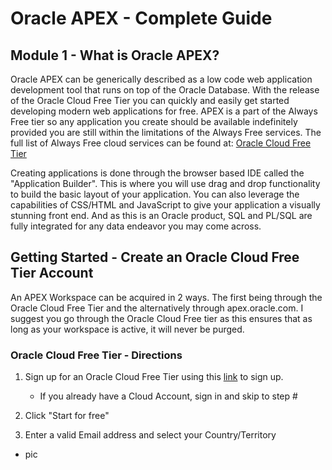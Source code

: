 # Oracle APEX - Complete Guide

## Module 1 - What is Oracle APEX?

Oracle APEX can be generically described as a low code web application development tool that runs on top of the Oracle Database. With the release of the Oracle Cloud Free Tier you can quickly and easily get started developing modern web applications for free. APEX is a part of the Always Free tier so any application you create should be available indefinitely provided you are still within the limitations of the Always Free services. The full list of Always Free cloud services can be found at: [Oracle Cloud Free Tier](https://www.oracle.com/cloud/free/)

Creating applications is done through the browser based IDE called the "Application Builder". This is where you will use drag and drop functionality to build the basic layout of your application. You can also leverage the capabilities of CSS/HTML and JavaScript to give your application a visually stunning front end. And as this is an Oracle product, SQL and PL/SQL are fully integrated for any data endeavor you may come across.

## Getting Started - Create an Oracle Cloud Free Tier Account

An APEX Workspace can be acquired in 2 ways. The first being through the Oracle Cloud Free Tier and the alternatively through apex.oracle.com. I suggest you go through the Oracle Cloud Free tier as this ensures that as long as your workspace is active, it will never be purged.

### Oracle Cloud Free Tier - Directions
1. Sign up for an Oracle Cloud Free Tier using this [link](https://www.oracle.com/cloud/free/) to sign up. 
      - If you already have a Cloud Account, sign in and skip to step #

2. Click "Start for free"

3. Enter a valid Email address and select your Country/Territory
 - pic
